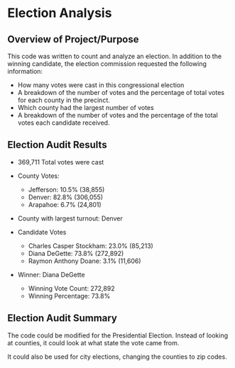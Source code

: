 # Election Analysis
## Overview of Project/Purpose
This code was written to count and analyze an election. In addition to the winning candidate, the election commission requested the following information:

* How many votes were cast in this congressional election
* A breakdown of the number of votes and the percentage of total votes for each county in the precinct.
* Which county had the largest number of votes
* A breakdown of the number of votes and the percentage of the total votes each candidate received.

## Election Audit Results

* 369,711 Total votes were cast
* County Votes:
  * Jefferson: 10.5% (38,855)
  * Denver: 82.8% (306,055)
  * Arapahoe: 6.7% (24,801)
* County with largest turnout: Denver 
* Candidate Votes
  * Charles Casper Stockham: 23.0% (85,213)
  * Diana DeGette: 73.8% (272,892)
  * Raymon Anthony Doane: 3.1% (11,606)

* Winner: Diana DeGette
  * Winning Vote Count: 272,892
  * Winning Percentage: 73.8%
## Election Audit Summary

The code could be modified for the Presidential Election. Instead of looking at counties, it could look at what state the vote came from.

It could also be used for city elections, changing the counties to zip codes.

